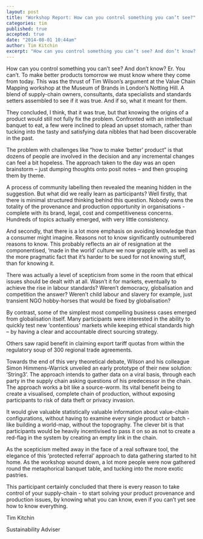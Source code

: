 ```yaml
---
layout: post
title: "Workshop Report: How can you control something you can’t see?"
categories: tim
published: true
accepted: true
date: "2014-08-01 10:44am"
author: Tim Kitchin
excerpt: "How can you control something you can’t see? And don’t know?  Er.  You can’t. To make better products tomorrow we must know where they come from today.  This was the thrust of Tim Wilson’s argument at the Value Chain Mapping workshop at the Museum of Brands in London’s Notting Hill."
---
```


How can you control something you can’t see? And don’t know?  Er.  You can’t.
To make better products tomorrow we must know where they come from today. 
This was the thrust of Tim Wilson’s argument at the Value Chain Mapping workshop at the Museum of Brands in London’s Notting Hill.  A blend of supply-chain owners, consultants, data specialists and standards setters assembled to see if it was true.  And if so, what it meant for them.

They concluded, I think, that it was true, but that knowing the origins of a product would still not fully fix the problem. Confronted with an intellectual banquet to eat, a few were inclined to plead an upset stomach, rather than tucking into the tasty and satisfying data nibbles that had been discoverable in the past.

The problem with challenges like “how to make ‘better’ product” is that dozens of people are involved in the decision and any incremental changes can feel a bit hopeless.   The approach taken to the day was an open brainstorm – just dumping thoughts onto posit notes – and then grouping them by theme.

A process of community labelling then revealed the meaning hidden in the suggestion.
But what did we really learn as participants?  Well firstly, that there is minimal structured thinking behind this question. Nobody owns the totality of the provenance and production opportunity in organisations - complete with its brand, legal, cost and competitiveness concerns.  Hundreds of topics actually emerged, with very little consistency.

And secondly, that there is a lot more emphasis on avoiding knowledge than a consumer might imagine. Reasons not to know significantly outnumbered reasons to know.  This probably reflects an air of resignation at the componentised, ‘made in the world’ culture we now grapple with, as well as the more pragmatic fact that it’s harder to be sued for not knowing stuff, than for knowing it.

There was actually a level of scepticism from some in the room that ethical issues should be dealt with at all.  Wasn’t it for markets, eventually to achieve the rise in labour standards? Weren’t democracy, globalisation and competition the answer?  Weren’t child labour and slavery for example, just transient NGO hobby-horses that would be fixed by globalisation?

By contrast, some of the simplest most compelling business cases emerged from globalisation itself. Many participants were interested in the ability to quickly test new ‘contentious' markets while keeping ethical standards high – by having a clear and accountable direct sourcing strategy.

Others saw rapid benefit in claiming export tariff quotas from within the regulatory soup of 300 regional trade agreements.

Towards the end of this very theoretical debate, Wilson and his colleague Simon Himmens-Warrick unveiled an early prototype of their new solution: ‘String3’.  The approach intends to gather data on a viral basis, through each party in the supply chain asking questions of his predecessor in the chain. The approach works a bit like a source-worm. Its vital benefit being to create a visualised, complete chain of production, without exposing participants to risk of data theft or privacy invasion.

It would give valuable statistically valuable information about value-chain configurations, without having to examine every single product or batch - like building a world-map, without the topography.  The clever bit is that participants would be heavily incentivised to pass it on so as not to create a red-flag in the system by creating an empty link in the chain.

 As the scepticism melted away in the face of a real software tool, the elegance of this ‘protected referral’ approach to data gathering started to hit home.  As the workshop wound down, a lot more people were now gathered round the metaphorical banquet table, and tucking into the more exotic pastries.  

This participant certainly concluded that there is every reason to take control of your supply-chain - to start solving your product provenance and production issues, by knowing what you can know, even if you can’t yet see how to know everything.

Tim Kitchin

Sustainability Adviser